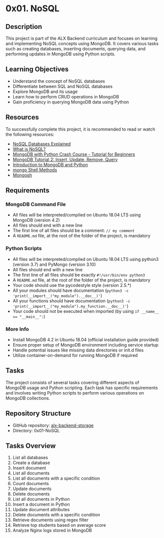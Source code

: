 # 0x01. NoSQL

## Description
This project is part of the ALX Backend curriculum and focuses on learning and implementing NoSQL concepts using MongoDB. It covers various tasks such as creating databases, inserting documents, querying data, and performing updates in MongoDB using Python scripts.

## Learning Objectives
- Understand the concept of NoSQL databases
- Differentiate between SQL and NoSQL databases
- Explore MongoDB and its usage
- Learn how to perform CRUD operations in MongoDB
- Gain proficiency in querying MongoDB data using Python

## Resources
To successfully complete this project, it is recommended to read or watch the following resources:
- [NoSQL Databases Explained](https://www.mongodb.com/nosql-explained)
- [What is NoSQL?](https://www.youtube.com/watch?v=sBVvgkqWa7M)
- [MongoDB with Python Crash Course - Tutorial for Beginners](https://www.youtube.com/watch?v=E-1xI85Zog8)
- [MongoDB Tutorial 2: Insert, Update, Remove, Query](https://www.youtube.com/watch?v=9awhlLfkSh4)
- [Introduction to MongoDB and Python](https://realpython.com/introduction-to-mongodb-and-python/)
- [mongo Shell Methods](https://docs.mongodb.com/manual/reference/method/)
- [Mongosh](https://docs.mongodb.com/mongodb-shell/)

## Requirements
### MongoDB Command File
- All files will be interpreted/compiled on Ubuntu 18.04 LTS using MongoDB (version 4.2)
- All files should end with a new line
- The first line of all files should be a comment: `// my comment`
- A `README.md` file, at the root of the folder of the project, is mandatory

### Python Scripts
- All files will be interpreted/compiled on Ubuntu 18.04 LTS using python3 (version 3.7) and PyMongo (version 3.10)
- All files should end with a new line
- The first line of all files should be exactly `#!/usr/bin/env python3`
- A `README.md` file, at the root of the folder of the project, is mandatory
- Your code should use the pycodestyle style (version 2.5.*)
- All your modules should have documentation (`python3 -c 'print(__import__("my_module").__doc__)'`)
- All your functions should have documentation (`python3 -c 'print(__import__("my_module").my_function.__doc__)'`)
- Your code should not be executed when imported (by using `if __name__ == "__main__":`)

### More Info
- Install MongoDB 4.2 in Ubuntu 18.04 (official installation guide provided)
- Ensure proper setup of MongoDB environment including service startup
- Handle potential issues like missing data directories or init.d files
- Utilize container-on-demand for running MongoDB if required

## Tasks
The project consists of several tasks covering different aspects of MongoDB usage and Python scripting. Each task has specific requirements and involves writing Python scripts to perform various operations on MongoDB collections.

## Repository Structure
- GitHub repository: [alx-backend-storage](https://github.com/username/alx-backend-storage)
- Directory: 0x01-NoSQL

## Tasks Overview
1. List all databases
2. Create a database
3. Insert document
4. List all documents
5. List all documents with a specific condition
6. Count documents
7. Update documents
8. Delete documents
9. List all documents in Python
10. Insert a document in Python
11. Update document attributes
12. Delete documents with a specific condition
13. Retrieve documents using regex filter
14. Retrieve top students based on average score
15. Analyze Nginx logs stored in MongoDB

